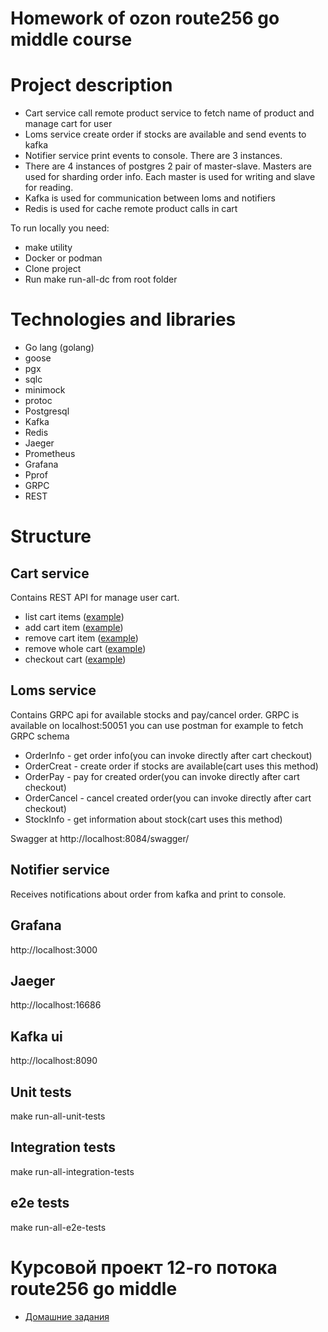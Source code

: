 # Homework of ozon route256 go middle course

# Project description

- Cart service call remote product service to fetch name of product and manage cart for user
- Loms service create order if stocks are available and send events to kafka
- Notifier service print events to console. There are 3 instances.
- There are 4 instances of postgres 2 pair of master-slave. Masters are used for sharding order info. Each master is used for writing and slave for reading.
- Kafka is used for communication between loms and notifiers
- Redis is used for cache remote product calls in cart


To run locally you need:
- make utility 
- Docker or podman 
- Clone project
- Run make run-all-dc from root folder


# Technologies and libraries
- Go lang (golang)
- goose
- pgx
- sqlc
- minimock
- protoc
- Postgresql
- Kafka
- Redis
- Jaeger
- Prometheus
- Grafana
- Pprof
- GRPC
- REST

# Structure

## Cart service
Contains REST API for manage user cart.

- list cart items ([example](./cart/examples/get_cart.http))
- add cart item ([example](./cart/examples/add_cart_item.http))
- remove cart item ([example](./cart/examples/remove_cart_item.http))
- remove whole cart ([example](./cart/examples/remove_cart.http))
- checkout cart  ([example](./cart/examples/checkout_cart.http))

## Loms service
Contains GRPC api for available stocks and pay/cancel order.
GRPC is available on localhost:50051 you can use postman for example to fetch GRPC schema

- OrderInfo - get order info(you can invoke directly after cart checkout)
- OrderCreat - create order if stocks are available(cart uses this method)
- OrderPay - pay for created order(you can invoke directly after cart checkout)
- OrderCancel - cancel created order(you can invoke directly after cart checkout)
- StockInfo  - get information about stock(cart uses this method)

Swagger at http://localhost:8084/swagger/

## Notifier service
Receives notifications about order from kafka and print to console.

## Grafana
http://localhost:3000

## Jaeger
http://localhost:16686

## Kafka ui
http://localhost:8090

## Unit tests
make run-all-unit-tests

## Integration tests
make run-all-integration-tests

## e2e tests
make run-all-e2e-tests

# Курсовой проект 12-го потока route256 go middle
- [Домашние задания](./docs/README.md)


